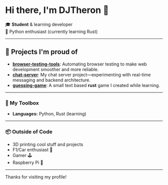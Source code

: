 # Hi there, I'm DJTheron 👋

🎓 **Student** & learning developer  
🐍 Python enthusiast (currently learning Rust)  

---

## 🚀 Projects I'm proud of

- [**browser-testing-tools**](https://github.com/DJTheron/browser-testing-tools): Automating browser testing to make web development smoother and more reliable.
- [**chat-server**](https://github.com/DJTheron/chat-server): My chat server project—experimenting with real-time messaging and backend architecture.
- [**guessing-game**](https://github.com/DJTheron/guessing-game): A small text based **rust** game I created while learning.

---

### 🧰 My Toolbox

- **Languages:** Python, Rust (learning)
---

### 📦 Outside of Code

- 3D printing cool stuff and projects
- F1/Car enthusiast 🚗
- Gamer 🕹️
- Raspberry Pi 🥧

---

<!--
**DJs Motto:** Keep building, keep learning!
-->

Thanks for visiting my profile!
